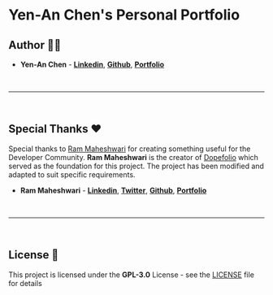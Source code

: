 # Yen-An Chen's Personal Portfolio

## Author 👨‍💻

- **Yen-An Chen** - **[Linkedin](https://www.linkedin.com/in/yenanchenn/)**, **[Github](https://github.com/YAChen123)**, **[Portfolio](https://yenanchen.netlify.app/)**  

<br>

---

<br>

## Special Thanks ❤️

Special thanks to [Ram Maheshwari](https://www.rammaheshwari.com/) for creating something useful for the Developer Community. **Ram Maheshwari** is the creator of [Dopefolio](https://github.com/rammcodes/Dopefolio) which served as the foundation for this project. The project has been modified and adapted to suit specific requirements.

- **Ram Maheshwari** - **[Linkedin](https://linkedin.com/in/rammcodes)**, **[Twitter](https://twitter.com/rammcodes)**, **[Github](https://github.com/rammcodes)**, **[Portfolio](https://rammaheshwari.com)**  

<br>

---

<br>

## License 📄

This project is licensed under the  **GPL-3.0** License - see the [LICENSE](LICENSE) file for details

